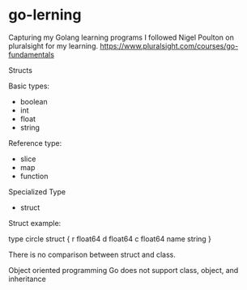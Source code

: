 # go-lerning
Capturing my Golang learning programs 
I followed Nigel Poulton on pluralsight for my learning.
https://www.pluralsight.com/courses/go-fundamentals

Structs


Basic types:
- boolean
- int
- float
- string

Reference type:
- slice
- map
- function

Specialized Type
- struct

Struct example:

type circle struct {
    r float64 
    d float64 
    c float64 
    name string
}

There is no comparison between struct and class. 

Object oriented programming
Go does not support class, object, and inheritance

